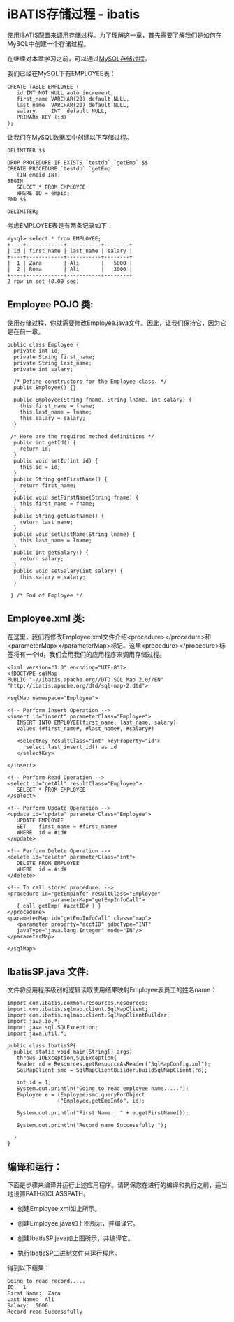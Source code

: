 # iBATIS存储过程 - ibatis

使用iBATIS配置来调用存储过程。为了理解这一章，首先需要了解我们是如何在MySQL中创建一个存储过程。

在继续对本章学习之前，可以通过[MySQL存储过程](http://www.yiibai.com/jdbc/jdbc-stored-procedure.html)。 

我们已经在MySQL下有EMPLOYEE表：

```
CREATE TABLE EMPLOYEE (
   id INT NOT NULL auto_increment,
   first_name VARCHAR(20) default NULL,
   last_name  VARCHAR(20) default NULL,
   salary     INT  default NULL,
   PRIMARY KEY (id)
);
```

让我们在MySQL数据库中创建以下存储过程。

```
DELIMITER $$

DROP PROCEDURE IF EXISTS `testdb`.`getEmp` $$
CREATE PROCEDURE `testdb`.`getEmp` 
   (IN empid INT)
BEGIN
   SELECT * FROM EMPLOYEE
   WHERE ID = empid;
END $$

DELIMITER;

```

考虑EMPLOYEE表是有两条记录如下：

```
mysql> select * from EMPLOYEE;
+----+------------+-----------+--------+
| id | first_name | last_name | salary |
+----+------------+-----------+--------+
|  1 | Zara       | Ali       |   5000 |
|  2 | Roma       | Ali       |   3000 |
+----+------------+-----------+--------+
2 row in set (0.00 sec)
```

## Employee POJO 类:

使用存储过程，你就需要修改Employee.java文件。因此，让我们保持它，因为它是在前一章。

```
public class Employee {
  private int id;
  private String first_name; 
  private String last_name;   
  private int salary;  

  /* Define constructors for the Employee class. */
  public Employee() {}

  public Employee(String fname, String lname, int salary) {
    this.first_name = fname;
    this.last_name = lname;
    this.salary = salary;
  }

 /* Here are the required method definitions */
  public int getId() {
    return id;
  }
  public void setId(int id) {
    this.id = id;
  }
  public String getFirstName() {
    return first_name;
  }
  public void setFirstName(String fname) {
    this.first_name = fname;
  }
  public String getLastName() {
    return last_name;
  }
  public void setlastName(String lname) {
    this.last_name = lname;
  }
  public int getSalary() {
    return salary;
  }
  public void setSalary(int salary) {
    this.salary = salary;
  }

 } /* End of Employee */
```

## Employee.xml 类:

在这里，我们将修改Employee.xml文件介绍&lt;procedure&gt;&lt;/procedure&gt;和&lt;parameterMap&gt;&lt;/parameterMap&gt;标记。这里&lt;procedure&gt;&lt;/procedure&gt;标签将有一个id，我们会用我们的应用程序来调用存储过程。

```
<?xml version="1.0" encoding="UTF-8"?>
<!DOCTYPE sqlMap 
PUBLIC "-//ibatis.apache.org//DTD SQL Map 2.0//EN"
"http://ibatis.apache.org/dtd/sql-map-2.dtd">

<sqlMap namespace="Employee">

<!-- Perform Insert Operation -->
<insert id="insert" parameterClass="Employee">
   INSERT INTO EMPLOYEE(first_name, last_name, salary)
   values (#first_name#, #last_name#, #salary#)

   <selectKey resultClass="int" keyProperty="id">
      select last_insert_id() as id
   </selectKey>

</insert>

<!-- Perform Read Operation -->
<select id="getAll" resultClass="Employee">
   SELECT * FROM EMPLOYEE
</select>

<!-- Perform Update Operation -->
<update id="update" parameterClass="Employee">
   UPDATE EMPLOYEE
   SET    first_name = #first_name#
   WHERE  id = #id#
</update>

<!-- Perform Delete Operation -->
<delete id="delete" parameterClass="int">
   DELETE FROM EMPLOYEE
   WHERE  id = #id#
</delete>

<!-- To call stored procedure. -->
<procedure id="getEmpInfo" resultClass="Employee"
              parameterMap="getEmpInfoCall">
   { call getEmp( #acctID# ) } 
</procedure>
<parameterMap id="getEmpInfoCall" class="map">
   <parameter property="acctID" jdbcType="INT" 
   javaType="java.lang.Integer" mode="IN"/>
</parameterMap>

</sqlMap>
```

## IbatisSP.java 文件:

文件将应用程序级别的逻辑读取使用结果映射Employee表员工的姓名name：

```
import com.ibatis.common.resources.Resources;
import com.ibatis.sqlmap.client.SqlMapClient;
import com.ibatis.sqlmap.client.SqlMapClientBuilder;
import java.io.*;
import java.sql.SQLException;
import java.util.*;

public class IbatisSP{
  public static void main(String[] args)
   throws IOException,SQLException{
   Reader rd = Resources.getResourceAsReader("SqlMapConfig.xml");
   SqlMapClient smc = SqlMapClientBuilder.buildSqlMapClient(rd);

   int id = 1;
   System.out.println("Going to read employee name.....");
   Employee e = (Employee)smc.queryForObject
                ("Employee.getEmpInfo", id);

   System.out.println("First Name:  " + e.getFirstName());

   System.out.println("Record name Successfully ");

  }
} 
```

## 编译和运行：

下面是步骤来编译并运行上述应用程序。请确保您在进行的编译和执行之前，适当地设置PATH和CLASSPATH。

*   创建Employee.xml如上所示。

*   创建Employee.java如上图所示，并编译它。

*   创建IbatisSP.java如上图所示，并编译它。

*   执行IbatisSP二进制文件来运行程序。

得到以下结果：

```
Going to read record.....
ID:  1
First Name:  Zara
Last Name:  Ali
Salary:  5000
Record read Successfully
```

